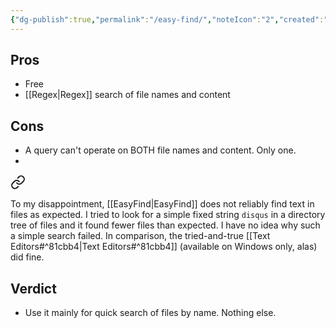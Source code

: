 ```yaml
---
{"dg-publish":true,"permalink":"/easy-find/","noteIcon":"2","created":"","updated":""}
---
```


## Pros
- Free
- [[Regex\|Regex]] search of file names and content
## Cons
- A query can't operate on BOTH file names and content. Only one.
- 
<div class="transclusion internal-embed is-loaded"><a class="markdown-embed-link" href="/10-dailynotes/2023-04-24/#a2e99b" aria-label="Open link"><svg xmlns="http://www.w3.org/2000/svg" width="24" height="24" viewBox="0 0 24 24" fill="none" stroke="currentColor" stroke-width="2" stroke-linecap="round" stroke-linejoin="round" class="svg-icon lucide-link"><path d="M10 13a5 5 0 0 0 7.54.54l3-3a5 5 0 0 0-7.07-7.07l-1.72 1.71"></path><path d="M14 11a5 5 0 0 0-7.54-.54l-3 3a5 5 0 0 0 7.07 7.07l1.71-1.71"></path></svg></a><div class="markdown-embed">



To my disappointment, [[EasyFind\|EasyFind]] does not reliably find text in files as expected. I tried to look for a simple fixed string `disqus` in a directory tree of files and it found fewer files than expected. I have no idea why such a simple search failed. In comparison, the tried-and-true [[Text Editors#^81cbb4\|Text Editors#^81cbb4]] (available on Windows only, alas) did fine. 

</div></div>

## Verdict
- Use it mainly for quick search of files by name. Nothing else.